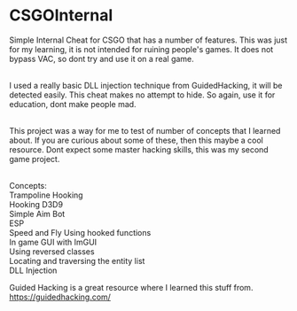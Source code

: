 # CSGOInternal

Simple Internal Cheat for CSGO that has a number of features. This was just for my learning, it is not intended for ruining people's games. It does not bypass VAC, so dont try and use it on a real game.<br /><br />

I used a really basic DLL injection technique from GuidedHacking, it will be detected easily. This cheat makes no attempt to hide. So again, use it for education, dont make people mad.<br /><br />

This project was a way for me to test of number of concepts that I learned about. If you are curious about some of these, then this maybe a cool resource. Dont expect some master hacking skills, this was my second game project.<br /><br />

Concepts:<br />
  Trampoline Hooking<br />
  Hooking D3D9<br />
  Simple Aim Bot<br />
  ESP<br />
  Speed and Fly Using hooked functions<br />
  In game GUI with ImGUI<br />
  Using reversed classes<br />
  Locating and traversing the entity list<br />
  DLL Injection<br />


Guided Hacking is a great resource where I learned this stuff from. 
https://guidedhacking.com/
